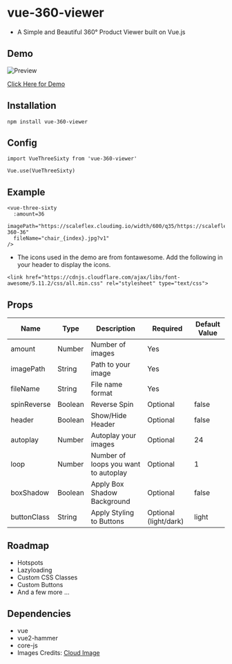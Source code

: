 # vue-360-viewer
- A Simple and Beautiful 360&deg; Product Viewer built on Vue.js

## Demo

![Preview](https://www.techsolate.com/vue-360-viewer/demo.gif)

[Click Here for Demo](http://rajeevgade.github.io/portfolio/vue-360-viewer)


## Installation
```
npm install vue-360-viewer
```

## Config

```
import VueThreeSixty from 'vue-360-viewer'

Vue.use(VueThreeSixty)

```

## Example
```
<vue-three-sixty 
  :amount=36
  imagePath="https://scaleflex.cloudimg.io/width/600/q35/https://scaleflex.ultrafast.io/https://scaleflex.airstore.io/demo/chair-360-36"
  fileName="chair_{index}.jpg?v1"
/>
```

- The icons used in the demo are from fontawesome. Add the following in your header to display the icons.
```
<link href="https://cdnjs.cloudflare.com/ajax/libs/font-awesome/5.11.2/css/all.min.css" rel="stylesheet" type="text/css">
```

## Props

| Name | Type | Description | Required | Default Value |
| --- | --- | --- | --- | --- |
| amount | Number | Number of images | Yes |
| imagePath | String | Path to your image | Yes |
| fileName | String | File name format | Yes |
| spinReverse | Boolean | Reverse Spin | Optional | false |
| header | Boolean | Show/Hide Header | Optional | false |
| autoplay | Number | Autoplay your images | Optional | 24 |
| loop | Number | Number of loops you want to autoplay | Optional | 1 |
| boxShadow | Boolean | Apply Box Shadow Background | Optional | false |
| buttonClass | String | Apply Styling to Buttons | Optional (light/dark) | light |


## Roadmap

- Hotspots
- Lazyloading
- Custom CSS Classes
- Custom Buttons
- And a few more ...

## Dependencies

- vue
- vue2-hammer
- core-js
- Images Credits: [Cloud Image](https://www.cloudimage.io/)
